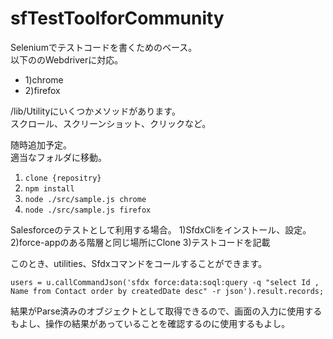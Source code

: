 # sfTestToolforCommunity

Seleniumでテストコードを書くためのベース。  
以下ののWebdriverに対応。  

-  1)chrome  
-  2)firefox  

/lib/Utilityにいくつかメソッドがあります。  
スクロール、スクリーンショット、クリックなど。  

随時追加予定。  
適当なフォルダに移動。  

1) `clone {repositry}`  
2) `npm install`  
3) `node ./src/sample.js chrome`  
4) `node ./src/sample.js firefox`  

Salesforceのテストとして利用する場合。
1)SfdxCliをインストール、設定。
2)force-appのある階層と同じ場所にClone
3)テストコードを記載

このとき、utilities、Sfdxコマンドをコールすることができます。  

`users = u.callCommandJson('sfdx force:data:soql:query -q "select Id , Name from Contact order by createdDate desc" -r json').result.records;`  

結果がParse済みのオブジェクトとして取得できるので、画面の入力に使用するもよし、操作の結果があっていることを確認するのに使用するもよし。
      
